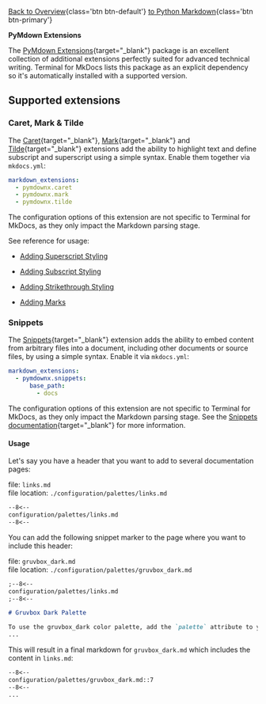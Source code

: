 [Back to Overview](index.md){class='btn btn-default'}  [to Python Markdown](python-markdown.md){class='btn btn-primary'}

**PyMdown Extensions**

The [PyMdown Extensions]{target="_blank"} package is an excellent collection of
additional extensions perfectly suited for advanced technical writing. Terminal
for MkDocs lists this package as an explicit dependency so it's automatically
installed with a supported version.

  [PyMdown Extensions]: https://facelessuser.github.io/pymdown-extensions/

## Supported extensions

### Caret, Mark & Tilde

The [Caret]{target="_blank"}, [Mark]{target="_blank"} and [Tilde]{target="_blank"} extensions add the ability to highlight text
and define subscript and superscript using a simple syntax. Enable them together
via `mkdocs.yml`:

``` yaml
markdown_extensions:
  - pymdownx.caret
  - pymdownx.mark
  - pymdownx.tilde
```

The configuration options of this extension are not specific to Terminal for
MkDocs, as they only impact the Markdown parsing stage. 

See reference for usage:

- [Adding Superscript Styling]
- [Adding Subscript Styling]
- [Adding Strikethrough Styling]
- [Adding Marks]

  [Adding Marks]: ../../../elements/typography/#marks
  [Adding Superscript Styling]: ../../../elements/typography/#superscript
  [Adding Subscript Styling]: ../../../elements/typography/#subscript
  [Adding Strikethrough Styling]: ../../../elements/typography/#strikethrough
  [Caret]: https://facelessuser.github.io/pymdown-extensions/extensions/caret/
  [Mark]: https://facelessuser.github.io/pymdown-extensions/extensions/mark/
  [Tilde]: https://facelessuser.github.io/pymdown-extensions/extensions/tilde/


### Snippets

The [Snippets]{target="_blank"} extension adds the ability to embed content from arbitrary files into a document, including other documents or source files, by using a simple syntax. Enable it via `mkdocs.yml`:

``` yaml
markdown_extensions:
  - pymdownx.snippets:
      base_path: 
        - docs
```

The configuration options of this extension are not specific to Terminal for
MkDocs, as they only impact the Markdown parsing stage. See the [Snippets 
documentation][Snippets]{target="_blank"} for more information.

  [Snippets]: https://facelessuser.github.io/pymdown-extensions/extensions/snippets/
  
#### Usage

Let's say you have a header that you want to add to several documentation pages: 

file: `links.md`  
file location: `./configuration/palettes/links.md`  
```markdown
--8<--
configuration/palettes/links.md
--8<--
```

You can add the following snippet marker to the page where you want to include this header:  

file: `gruvbox_dark.md`  
file location: `./configuration/palettes/gruvbox_dark.md`  
```markdown
;--8<--
configuration/palettes/links.md
;--8<--

# Gruvbox Dark Palette

To use the gruvbox_dark color palette, add the `palette` attribute to your theme configuration in `mkdocs.yml`:
...
```

This will result in a final markdown for `gruvbox_dark.md` which includes the content in `links.md`: 

```markdown
--8<--
configuration/palettes/gruvbox_dark.md::7
--8<--
...
```


